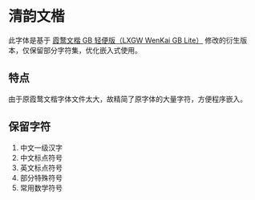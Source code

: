 # 清韵文楷
此字体是基于 [霞鹜文楷 GB 轻便版（LXGW WenKai GB Lite）](https://github.com/lxgw/LxgwWenKaiGB-Lite) 修改的衍生版本，仅保留部分字符集，优化嵌入式使用。

## 特点
由于原霞鹜文楷字体文件太大，故精简了原字体的大量字符，方便程序嵌入。

## 保留字符
1. 中文一级汉字
2. 中文标点符号
3. 英文标点符号
4. 部分特殊符号
5. 常用数学符号
